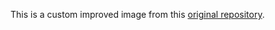 This is a custom improved image from this [original repository](https://github.com/adamcooke/staytus).
